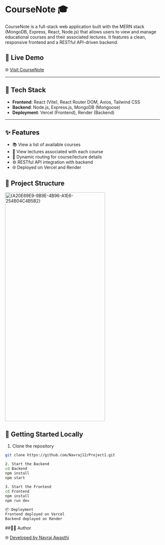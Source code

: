# CourseNote 🎓

CourseNote is a full-stack web application built with the MERN stack (MongoDB, Express, React, Node.js) that allows users to view and manage educational courses and their associated lectures. It features a clean, responsive frontend and a RESTful API-driven backend.

## 🔗 Live Demo

🌐 [Visit CourseNote](https://project1-roan-pi.vercel.app)

---

## 🧰 Tech Stack

- **Frontend**: React (Vite), React Router DOM, Axios, Tailwind CSS
- **Backend**: Node.js, Express.js, MongoDB (Mongoose)
- **Deployment**: Vercel (Frontend), Render (Backend)

---

## ✨ Features

- 📚 View a list of available courses
- 📖 View lectures associated with each course
- 🔀 Dynamic routing for course/lecture details
- ⚙️ RESTful API integration with backend
- 🌐 Deployed on Vercel and Render

  
## 📁 Project Structure
<img width="325" height="743" alt="{A20E69E9-9B9E-4B96-A1E6-254B04C4B5B2}" src="https://github.com/user-attachments/assets/dd67fbc8-be78-4888-8508-a5e99b8d17c8" />

## 🚀 Getting Started Locally

1. Clone the repository
```bash
git clone https://github.com/Navraj12/Project1.git

2. Start the Backend
cd Backend
npm install
npm start
 
3. Start the Frontend
cd Frontend
npm install
npm run dev

📦 Deployment
Frontend deployed on Vercel
Backend deployed on Render

```

##🙋‍♂️ Author

🌐 [Developed by Navraj Awasthi](https://github.com/Navraj12)










